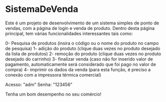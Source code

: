 # SistemaDeVenda

Este é um projeto de desenvolvimento de um sistema simples de ponto de vendas, 
com a página de login e venda de produto.
Dentro desta página principal, tem várias funcionalidades interessantes tais como:


0- Pesquisa de produtos (insira o código ou o nome do produto no campo de pesquisa)
1- adição do produto (clique duas vezes no produto desejado da lista de produtos) 
2- remoção do produto (clique duas vezes no produto desejado do carrinho)
3- finalizar venda (caso não for inserido valor de pagamento, automaticamente será
considerado que foi pago no valor de compra)
4- imprimir os dados da venda (para esta função, é preciso a conexão com a impressora
térmica comercial)


Acesso: "adm"
Senha: "123456"


Tenha um bom desempenho no seu comércio!